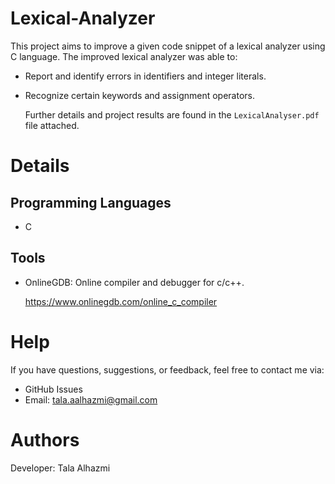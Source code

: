 # Lexical-Analyzer
This project aims to improve a given code snippet of a lexical analyzer using C language. The improved lexical analyzer was able to:
- Report and identify errors in identifiers and integer literals.
- Recognize certain keywords and assignment operators.

  Further details and project results are found in the `LexicalAnalyser.pdf` file attached.

# Details
Programming Languages
-----
- C

Tools
-----
- OnlineGDB: Online compiler and debugger for c/c++.

  https://www.onlinegdb.com/online_c_compiler

# Help
If you have questions, suggestions, or feedback, feel free to contact me via:

- GitHub Issues
- Email: tala.aalhazmi@gmail.com
  
# Authors
Developer: Tala Alhazmi

